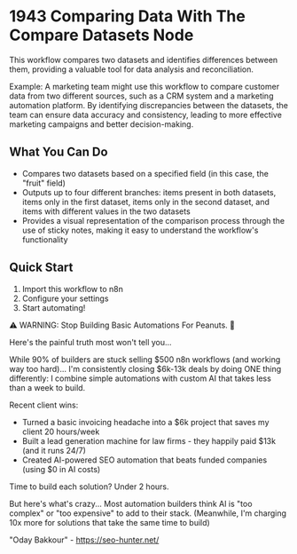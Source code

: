# 1943 Comparing Data With The Compare Datasets Node

This workflow compares two datasets and identifies differences between them, providing a valuable tool for data analysis and reconciliation.

Example: A marketing team might use this workflow to compare customer data from two different sources, such as a CRM system and a marketing automation platform. By identifying discrepancies between the datasets, the team can ensure data accuracy and consistency, leading to more effective marketing campaigns and better decision-making.

## What You Can Do
- Compares two datasets based on a specified field (in this case, the "fruit" field)
- Outputs up to four different branches: items present in both datasets, items only in the first dataset, items only in the second dataset, and items with different values in the two datasets
- Provides a visual representation of the comparison process through the use of sticky notes, making it easy to understand the workflow's functionality

## Quick Start
1. Import this workflow to n8n
2. Configure your settings
3. Start automating!

⚠️ WARNING: Stop Building Basic Automations For Peanuts. 🚫

Here's the painful truth most won't tell you...

While 90% of builders are stuck selling $500 n8n workflows (and working way too hard)...
I'm consistently closing $6k-13k deals by doing ONE thing differently:
I combine simple automations with custom AI that takes less than a week to build.

Recent client wins:
* Turned a basic invoicing headache into a $6k project that saves my client 20 hours/week
* Built a lead generation machine for law firms - they happily paid $13k (and it runs 24/7)
* Created AI-powered SEO automation that beats funded companies (using $0 in AI costs)

Time to build each solution? Under 2 hours.

But here's what's crazy...
Most automation builders think AI is "too complex" or "too expensive" to add to their stack.
(Meanwhile, I'm charging 10x more for solutions that take the same time to build)

"Oday Bakkour" - https://seo-hunter.net/
